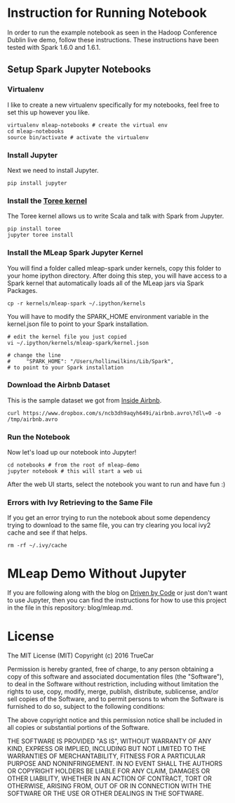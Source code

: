 # Instruction for Running Notebook

In order to run the example notebook as seen in the Hadoop Conference Dublin live demo, follow these instructions. These instructions have been tested with Spark 1.6.0 and 1.6.1.

## Setup Spark Jupyter Notebooks

### Virtualenv

I like to create a new virtualenv specifically for my notebooks, feel free to set this up however you like.

```
virtualenv mleap-notebooks # create the virtual env
cd mleap-notebooks
source bin/activate # activate the virtualenv
```

### Install Jupyter

Next we need to install Jupyter.

```
pip install jupyter
```

### Install the [Toree kernel](https://github.com/apache/incubator-toree)

The Toree kernel allows us to write Scala and talk with Spark from Jupyter.

```
pip install toree
jupyter toree install
```

### Install the MLeap Spark Jupyter Kernel

You will find a folder called mleap-spark under kernels, copy this folder to your home ipython directory. After doing this step, you will have access to a Spark kernel that automatically loads all of the MLeap jars via Spark Packages.

```
cp -r kernels/mleap-spark ~/.ipython/kernels
```

You will have to modify the SPARK_HOME environment variable in the kernel.json file to point to your Spark installation.

```
# edit the kernel file you just copied
vi ~/.ipython/kernels/mleap-spark/kernel.json

# change the line
#     "SPARK_HOME": "/Users/hollinwilkins/Lib/Spark", 
# to point to your Spark installation
```

### Download the Airbnb Dataset

This is the sample dataset we got from [Inside Airbnb](http://insideairbnb.com/get-the-data.html).

```
curl https://www.dropbox.com/s/ncb3dh9aqyh649i/airbnb.avro\?dl\=0 -o /tmp/airbnb.avro
```

### Run the Notebook

Now let's load up our notebook into Jupyter!

```
cd notebooks # from the root of mleap-demo
jupyter notebook # this will start a web ui
```

After the web UI starts, select the notebook you want to run and have fun :)

### Errors with Ivy Retrieving to the Same File

If you get an error trying to run the notebook about some dependency trying to download to the same file, you can try clearing you local ivy2 cache and see if that helps.

```
rm -rf ~/.ivy/cache
```

# MLeap Demo Without Jupyter

If you are following along with the blog on [Driven by Code](https://drivenbycode.com) or just don't want to use Jupyter, then you can find the instructions for how to use this project in the file in this repository: blog/mleap.md.

# License

The MIT License (MIT)
Copyright (c) 2016 TrueCar

Permission is hereby granted, free of charge, to any person obtaining a copy of
this software and associated documentation files (the "Software"), to deal in
the Software without restriction, including without limitation the rights to
use, copy, modify, merge, publish, distribute, sublicense, and/or sell copies
of the Software, and to permit persons to whom the Software is furnished to do
so, subject to the following conditions:

The above copyright notice and this permission notice shall be included in all
copies or substantial portions of the Software.

THE SOFTWARE IS PROVIDED "AS IS", WITHOUT WARRANTY OF ANY KIND, EXPRESS OR
IMPLIED, INCLUDING BUT NOT LIMITED TO THE WARRANTIES OF MERCHANTABILITY,
FITNESS FOR A PARTICULAR PURPOSE AND NONINFRINGEMENT. IN NO EVENT SHALL THE
AUTHORS OR COPYRIGHT HOLDERS BE LIABLE FOR ANY CLAIM, DAMAGES OR OTHER
LIABILITY, WHETHER IN AN ACTION OF CONTRACT, TORT OR OTHERWISE, ARISING FROM,
OUT OF OR IN CONNECTION WITH THE SOFTWARE OR THE USE OR OTHER DEALINGS IN THE
SOFTWARE.


